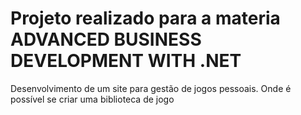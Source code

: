 # Projeto realizado para a materia ADVANCED BUSINESS DEVELOPMENT WITH .NET

Desenvolvimento de um site para gestão de jogos pessoais.
Onde é possível se criar uma biblioteca de jogo
